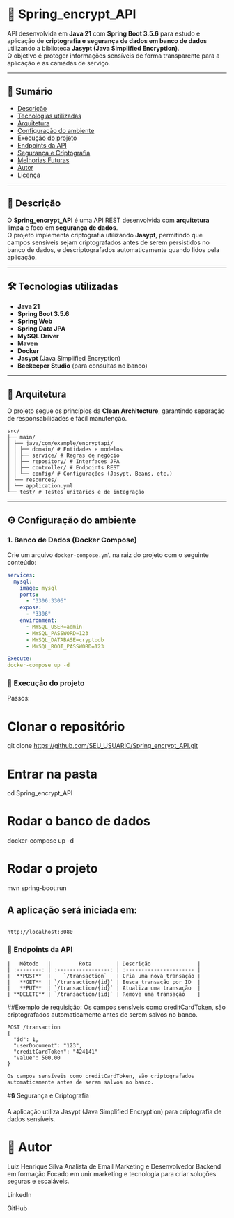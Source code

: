 
# 🔐 Spring_encrypt_API

API desenvolvida em **Java 21** com **Spring Boot 3.5.6** para estudo e aplicação de **criptografia e segurança de dados em banco de dados** utilizando a biblioteca **Jasypt (Java Simplified Encryption)**.  
O objetivo é proteger informações sensíveis de forma transparente para a aplicação e as camadas de serviço.

---

## 🧩 Sumário
- [Descrição](#-descrição)
- [Tecnologias utilizadas](#-tecnologias-utilizadas)
- [Arquitetura](#-arquitetura)
- [Configuração do ambiente](#-configuração-do-ambiente)
- [Execução do projeto](#-execução-do-projeto)
- [Endpoints da API](#-endpoints-da-api)
- [Segurança e Criptografia](#-segurança-e-criptografia)
- [Melhorias Futuras](#-melhorias-futuras)
- [Autor](#-autor)
- [Licença](#-licença)

---

## 📘 Descrição

O **Spring_encrypt_API** é uma API REST desenvolvida com **arquitetura limpa** e foco em **segurança de dados**.  
O projeto implementa criptografia utilizando **Jasypt**, permitindo que campos sensíveis sejam criptografados antes de serem persistidos no banco de dados, e descriptografados automaticamente quando lidos pela aplicação.

---

## 🛠 Tecnologias utilizadas

- **Java 21**
- **Spring Boot 3.5.6**
- **Spring Web**
- **Spring Data JPA**
- **MySQL Driver**
- **Maven**
- **Docker**
- **Jasypt** (Java Simplified Encryption)
- **Beekeeper Studio** (para consultas no banco)

---

## 🧱 Arquitetura

O projeto segue os princípios da **Clean Architecture**, garantindo separação de responsabilidades e fácil manutenção.

````
src/
├── main/
│ ├── java/com/example/encryptapi/
│ │ ├── domain/ # Entidades e modelos
│ │ ├── service/ # Regras de negócio
│ │ ├── repository/ # Interfaces JPA
│ │ ├── controller/ # Endpoints REST
│ │ └── config/ # Configurações (Jasypt, Beans, etc.)
│ └── resources/
│ └── application.yml
└── test/ # Testes unitários e de integração
````


---

## ⚙️ Configuração do ambiente

### 1. Banco de Dados (Docker Compose)

Crie um arquivo `docker-compose.yml` na raiz do projeto com o seguinte conteúdo:

```yaml
services:
  mysql:
    image: mysql
    ports:
      - "3306:3306"
    expose:
      - "3306"
    environment:
      - MYSQL_USER=admin
      - MYSQL_PASSWORD=123
      - MYSQL_DATABASE=cryptodb
      - MYSQL_ROOT_PASSWORD=123

Execute:
docker-compose up -d

```
### 🚀 Execução do projeto
Passos:

# Clonar o repositório
git clone https://github.com/SEU_USUARIO/Spring_encrypt_API.git

# Entrar na pasta
cd Spring_encrypt_API

# Rodar o banco de dados
docker-compose up -d

# Rodar o projeto
mvn spring-boot:run

## A aplicação será iniciada em:
```

http://localhost:8080

````

### 📡 Endpoints da API
````
|   Método   |         Rota        | Descrição               |
| :--------: | :-----------------: | :---------------------- |
|  **POST**  |    `/transaction`   | Cria uma nova transação |
|   **GET**  | `/transaction/{id}` | Busca transação por ID  |
|   **PUT**  | `/transaction/{id}` | Atualiza uma transação  |
| **DELETE** | `/transaction/{id}` | Remove uma transação    |
````

##Exemplo de requisição:
Os campos sensíveis como creditCardToken, são criptografados automaticamente antes de serem salvos no banco.
````
POST /transaction
{
  "id": 1,
  "userDocument": "123",
  "creditCardToken": "424141"
  "value": 500.00
}

Os campos sensíveis como creditCardToken, são criptografados automaticamente antes de serem salvos no banco.

````

#🔒 Segurança e Criptografia

A aplicação utiliza Jasypt (Java Simplified Encryption) para criptografia de dados sensíveis.


# 👤 Autor

Luiz Henrique Silva
Analista de Email Marketing e Desenvolvedor Backend em formação
Focado em unir marketing e tecnologia para criar soluções seguras e escaláveis.

LinkedIn

GitHub


